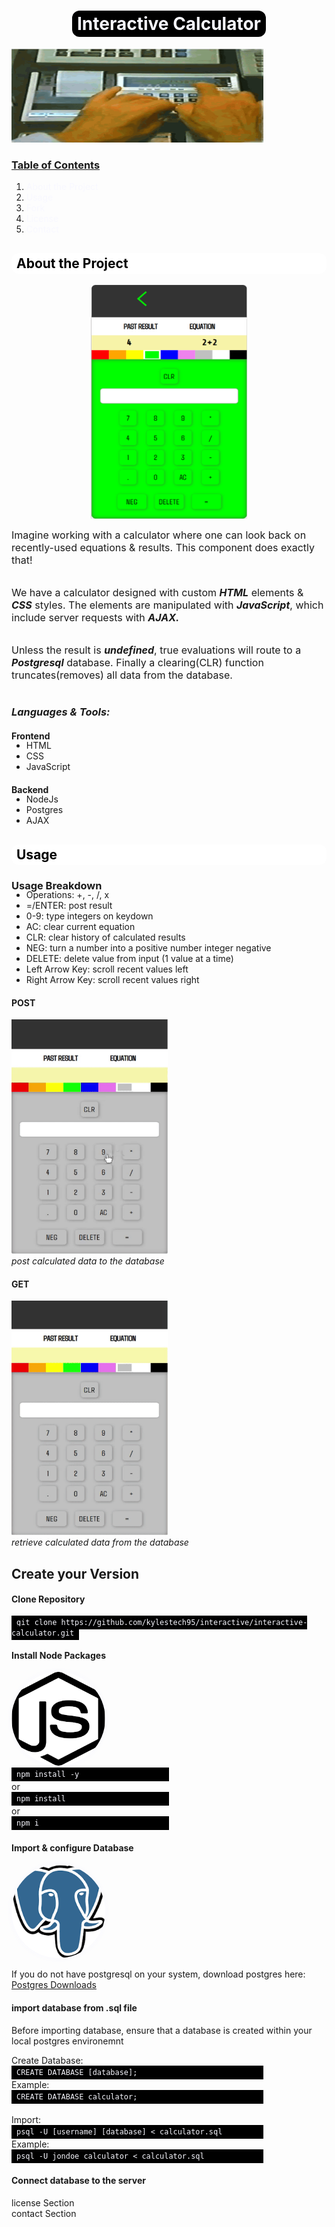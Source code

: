 <body style="scroll-behavior:smooth;transition:.5s;"></body>
<html style="transition:.5s"></html>
<!--title -->
<div style="text-align:center;
display:flex;
flex-direction:column;
align-items:center;
justify-content: center;">
<h1 style="background:#000;padding:.25rem .5rem;border-radius:12px;color:ghostwhite;">Interactive Calculator</h1>
</div>
<!-- calculator gif-->
<img src="media/calculator-gif.gif" alt="drawing" width="80%" height="150px"/>
<div>
    <h3 style="text-decoration:underline">Table of Contents</h3>
</div>
<ol style="width:100%;">
<li><a style="color:ghostwhite;text-decoration:none" href="#about">About the Project</a></li>
<li><a style="color:ghostwhite;text-decoration:none" href="#usage">Usage</a></li>
<li><a style="color:ghostwhite;text-decoration:none" href="#fork">Fork</a></li>
<li><a style="color:ghostwhite;text-decoration:none" href="#license">License</a></li>
<li><a style="color:ghostwhite;text-decoration:none" href="#contact">Contact</a></li>
</ol>

<div id="about" style="margin-top:1rem">
<h2 style="background:#fff;padding:.25rem .5rem;border-radius:12px;color:#000;">About the Project</h2>
<!-- calculator img -->
    <div style="display:flex;
    width:100%;
    flex-direction: column;
    align-items:center;
    justify-content: center;">
        <img src="media/calculator-main.png" alt="drawing" width="250" height="375px"/>
       <p style="font-size:16px;margin-top:1rem;line-height:1.25rem">Imagine working with a calculator where one can look back on recently-used equations & results.
This component does exactly that!</p>

<p style="font-size:16px;margin-top:1rem;line-height:1.25rem">We have a calculator designed with custom <b><em>HTML</em></b> elements & <b><em>CSS</em></b> styles. The elements are manipulated with <b><em>JavaScript</em></b>, which include server requests with <b><em>AJAX.</em></b></p>

<p style="font-size:16px;margin-top:1rem;line-height:1.25rem">Unless the result is <b><em>undefined</em></b>, true evaluations will route to a <b><em>Postgresql</em></b> database.
Finally a clearing(CLR) function truncates(removes) all data from the database.</p>
</div>

<h3><em>Languages & Tools:</em></h3>
<h4>Frontend</h4>
<ul style="margin-top:-1.25rem;">
<li>HTML</li>
<li>CSS</li>
<li>JavaScript</li>
</ul>

<h4>Backend</h4>
<ul style="margin-top:-1.25rem;">
<li>NodeJs</li>
<li>Postgres</li>
<li>AJAX</li> 
</div>
</div>


<div id="usage" style="margin-top:1rem">
<h2 style="background:#fff;padding:.25rem .5rem;border-radius:12px;color:#000;">Usage</h2>

<h3>Usage Breakdown</h3>
<ul style="margin-top:-1.25rem;">
<li>Operations: +, -, /, x</li>
<li>=/ENTER: post result</li>
<li>0-9: type integers on keydown</li>
<li>AC: clear current equation</li>
<li>CLR: clear history of calculated results</li>
<li>NEG: turn a number into a positive number integer negative</li>
<li>DELETE: delete value from input (1 value at a time)</li>
<li>Left Arrow Key: scroll recent values left</li>
<li>Right Arrow Key: scroll recent values right</li>




</ul>

<h4>POST</h4>
<img src="media/calculator-post.gif" alt="drawing" width="250" height="375px"/>
<div><em>post calculated data to the database</em>
</div>
<h4>GET</h4>
<img src="media/calculator-get.gif" alt="drawing" width="250" height="375px"/>
<div><em>retrieve calculated data from the database</em></div>

</div>




<div id="fork">
<h2>Create your Version</h2>

<h4>Clone Repository</h4>
<code style="color:ghostwhite;background:#000;padding: .25rem .5rem;">git clone https://github.com/kylestech95/interactive/interactive-calculator.git</code>

<h4>Install Node Packages</h4>
<img src="media/nodejs.jpeg" style="height:150px; width:150px;border-radius:50%;box-shadow: 0 0 11px .26px ghostwhite;"/>
<div style="width:50%;display:flex;
flex-direction:column;">
<code style="color:ghostwhite;background:#000;padding: .25rem .5rem;">npm install -y</code>
or
<code style="color:ghostwhite;background:#000;padding: .25rem .5rem;">npm install</code>
or
<code style="color:ghostwhite;background:#000;padding: .25rem .5rem;">npm i</code>
</div>

<h4>Import & configure Database</h4>
<img src="media/pgsql.png" style="height:150px; width:150px;border-radius:50%;box-shadow: 0 0 11px .26px ghostwhite;"/>
<p>If you do not have postgresql on your system, download postgres here:<br>
<a href="https://www.postgresql.org/download/">Postgres Downloads</a>
</p>

<h4>import database from .sql file</h4>
<p>Before importing database, ensure that a database is created within your local postgres environemnt</p>
<div style="width:80%;display:flex;
flex-direction:column;">
Create Database:
<code style="color:ghostwhite;background:#000;padding: .25rem .5rem;">CREATE DATABASE [database];</code>
Example: <code style="color:ghostwhite;background:#000;padding: .25rem .5rem;">CREATE DATABASE calculator;</code>
</div>
</div>
<br>

<div style="width:80%;display:flex;
flex-direction:column;">
Import:
<code style="color:ghostwhite;background:#000;padding: .25rem .5rem;">psql -U [username] [database] < calculator.sql</code>
Example: <code style="color:ghostwhite;background:#000;padding: .25rem .5rem;">psql -U jondoe calculator < calculator.sql</code>
</div>
</div>
<h4>Connect database to the server</h4>


</div>


<div id="license">license Section</div>
<div id="contact">contact Section</div>
